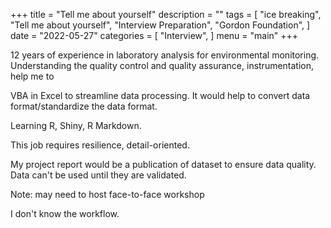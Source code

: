 +++
title = "Tell me about yourself"
description = ""
tags = [
    "ice breaking",
    "Tell me about yourself",
    "Interview Preparation",
    "Gordon Foundation",
]
date = "2022-05-27"
categories = [
    "Interview",
]
menu = "main"
+++

12 years of experience in laboratory analysis for environmental monitoring.  Understanding the quality control and quality assurance, instrumentation, help me to 

VBA in Excel to streamline data processing. It would help to convert data format/standardize the data format.

Learning R, Shiny, R Markdown.



This job requires resilience, detail-oriented.  

My project report would be a publication of dataset to ensure data quality.  Data can't be used until they are validated.



Note: may need to host face-to-face workshop


I don't know the workflow.